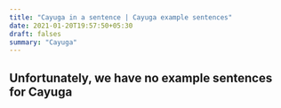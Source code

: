 ```yaml
---
title: "Cayuga in a sentence | Cayuga example sentences"
date: 2021-01-20T19:57:50+05:30
draft: falses
summary: "Cayuga"
---
```

## Unfortunately, we have no example sentences for Cayuga                 
